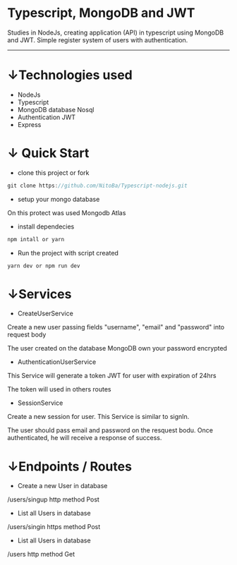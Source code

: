 # Typescript, MongoDB and JWT

Studies in NodeJs, creating application (API) in typescript using MongoDB and JWT. Simple register system of users with authentication.

---

# ↓Technologies used

- NodeJs
- Typescript
- MongoDB database Nosql
- Authentication JWT
- Express

# ↓ Quick Start

- clone this project or fork

```jsx
git clone https://github.com/NitoBa/Typescript-nodejs.git
```

- setup your mongo database

On this protect was used Mongodb Atlas

- install dependecies

```jsx
npm intall or yarn 
```

- Run the project with script created

```jsx
yarn dev or npm run dev
```

# ↓Services

- CreateUserService

Create a new user passing fields "username", "email" and "password" into request body

The user created on the database MongoDB own your password encrypted

- AuthenticationUserService

This Service will generate a token JWT for user with expiration of 24hrs

The token will used in others routes

- SessionService

Create a new session for user. This Service is similar to signIn.

The user should pass email and password on the resquest bodu. Once authenticated, he will receive a response of success.

# ↓Endpoints / Routes

- Create a new User in database

/users/singup   http method Post

- List all Users in database

/users/singin https method Post

- List all Users in database

/users http method Get